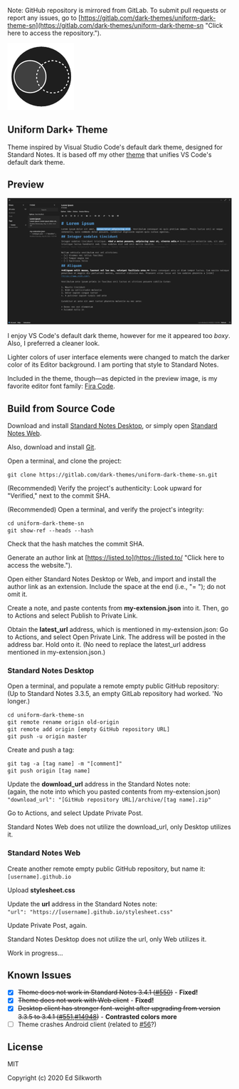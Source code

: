 Note: GitHub repository is mirrored from GitLab. To submit pull requests or report any issues, go to [https://gitlab.com/dark-themes/uniform-dark-theme-sn](https://gitlab.com/dark-themes/uniform-dark-theme-sn "Click here to access the repository.").

![Alt](./Images/logo.png "Uniform Dark+ Theme")

## Uniform Dark+ Theme

Theme inspired by Visual Studio Code's default dark theme, designed for Standard Notes. It is based off my other [theme](https://gitlab.com/dark-themes/uniform-dark-theme-vscode "Click here to access the repository.") that unifies VS Code's default dark theme.

## Preview

![Alt](./Images/preview.png "Preview of Uniform Dark+ Theme")

I enjoy VS Code's default dark theme, however for me it appeared too *boxy*. Also, I preferred a cleaner look.

Lighter colors of user interface elements were changed to match the darker color of its Editor background. I am porting that style to Standard Notes.

Included in the theme, though&#8212;as depicted in the preview image, is my favorite editor font family: [Fira Code](https://github.com/tonsky/FiraCode "Click here to access the repository for more information.").

## Build from Source Code

Download and install [Standard Notes Desktop](https://standardnotes.org/ "Click here to access the download links."), or simply open [Standard Notes Web](https://standardnotes.org/ "Click here to access the link.").

Also, download and install [Git](https://git-scm.com/downloads "Click here to access the download link.").

Open a terminal, and clone the project:
```
git clone https://gitlab.com/dark-themes/uniform-dark-theme-sn.git
```

(Recommended) Verify the project's authenticity: Look upward for "Verified," next to the commit SHA.

(Recommended) Open a terminal, and verify the project's integrity:
```
cd uniform-dark-theme-sn
git show-ref --heads --hash
```
Check that the hash matches the commit SHA.

Generate an author link at [https://listed.to](https://listed.to/ "Click here to access the website.").

Open either Standard Notes Desktop or Web, and import and install the author link as an extension. Include the space at the end (i.e., "= "); do not omit it.

Create a note, and paste contents from **my-extension.json** into it. Then, go to Actions and select Publish to Private Link.

Obtain the **latest_url** address, which is mentioned in my-extension.json: Go to Actions, and select Open Private Link. The address will be posted in the address bar. Hold onto it. (No need to replace the latest_url address mentioned in my-extension.json.) <!--what if need update ping? maybe discuss standard notes later?-->

### Standard Notes Desktop

Open a terminal, and populate a remote empty public GitHub repository:<br>
(Up to Standard Notes 3.3.5, an empty GitLab repository had worked. 'No longer.)
```
cd uniform-dark-theme-sn
git remote rename origin old-origin
git remote add origin [empty GitHub repository URL]
git push -u origin master
```
Create and push a tag:
```
git tag -a [tag name] -m "[comment]"
git push origin [tag name]
```
Update the **download_url** address in the Standard Notes note:<br>
(again, the note into which you pasted contents from my-extension.json)<br>
`"download_url": "[GitHub repository URL]/archive/[tag name].zip"`

Go to Actions, and select Update Private Post.

Standard Notes Web does not utilize the download_url, only Desktop utilizes it.

### Standard Notes Web

Create another remote empty public GitHub repository, but name it:<br>
`[username].github.io`

Upload **stylesheet.css**

Update the **url** address in the Standard Notes note:<br>
`"url": "https://[username].github.io/stylesheet.css"`

Update Private Post, again.

Standard Notes Desktop does not utilize the url, only Web utilizes it.



<!-- New project > Create from template: Pages/Plain HTML
Project settings > Advanced > Change project path to https://gitlab.com/dark-themes/[namespace].gitlab.io
"url": "https://dark-themes.gitlab.io/[stylesheet name].css"

The raw file (i.e., [https://gitlab.com/dark-themes/uniform-dark-theme-sn/-/raw/master/stylesheet.css](https://gitlab.com/dark-themes/uniform-dark-theme-sn/-/raw/master/stylesheet.css "Click here to access the raw file.")) will not work.

Instead, stylesheet is also hosted on GitLab Pages:
[https://saegl5.gitlab.io/css/stylesheet.css](https://saegl5.gitlab.io/css/stylesheet.css) -->

Work in progress...
<!-- easier way: try plain html -->

<!--## Usage

Import and install the latest_url (i.e., the address held onto earlier) as an extension. Then, Activate the theme.

need extended?
depends if web or application
**<u>WARNING!</u>** Do NOT install this theme in Standard Notes Mobile! Not yet! The theme currently crashes Standard Notes Android, and it may crash the iOS app too. Wait until a???

Select Install to do so automatically. \
Alternatively, install the extension from the VSIX file in Visual Studio Code.

Press on the cogwheel, ⚙️; select Color Theme; and choose Uniform Dark+. \
Alternatively, go to File > Preferences > Color Theme, and choose Uniform Dark+.

Known to work in Visual Studio Code 1.44.2

## Contributing

Sign into GitLab, to fork the project. \
(The repository is located at [https://gitlab.com/dark-themes/uniform-dark-theme-vscode](https://gitlab.com/dark-themes/uniform-dark-theme-vscode "Click here to access the repository.").)

Modify the color theme. \
Stage, commit and push the changes.

Return to the GitLab repository, and submit a new pull request. \
To report any issues, submit a new issue or discuss an existing one.

## History

May 4, 2020 &middot; Version 1.2.1: corrected manifest file \
May 3, 2020 &middot; Version 1.2: changed color of focusBorder \
Apr 16, 2020 &middot; Version 1.1.3: corrected images in marketplace \
Apr 16, 2020 &middot; Version 1.1.2: refined the project \
Apr 11, 2020 &middot; Version 1.1.1: corrected manifest file \
Apr 10, 2020 &middot; Version 1.1: changed tab border color \
Apr 9, 2020 &middot; Version 1: initial commit -->

## Known Issues

- [x] ~~Theme does not work in Standard Notes 3.4.1 ([#550](https://github.com/standardnotes/desktop/issues/550))~~ - **Fixed!**<br>
- [x] ~~Theme does not work with Web client~~ - **Fixed!**<br>
- [x] ~~Desktop client has stronger font-weight after upgrading from version 3.3.5 to 3.4.1 ([#551](https://github.com/standardnotes/desktop/issues/551),[#14948](https://github.com/electron/electron/issues/14948))~~ - **Contrasted colors more**<br>
- [ ] Theme crashes Android client (related to [#56](https://github.com/standardnotes/mobile/issues/56)?)

## License

MIT

Copyright (c) 2020 Ed Silkworth
